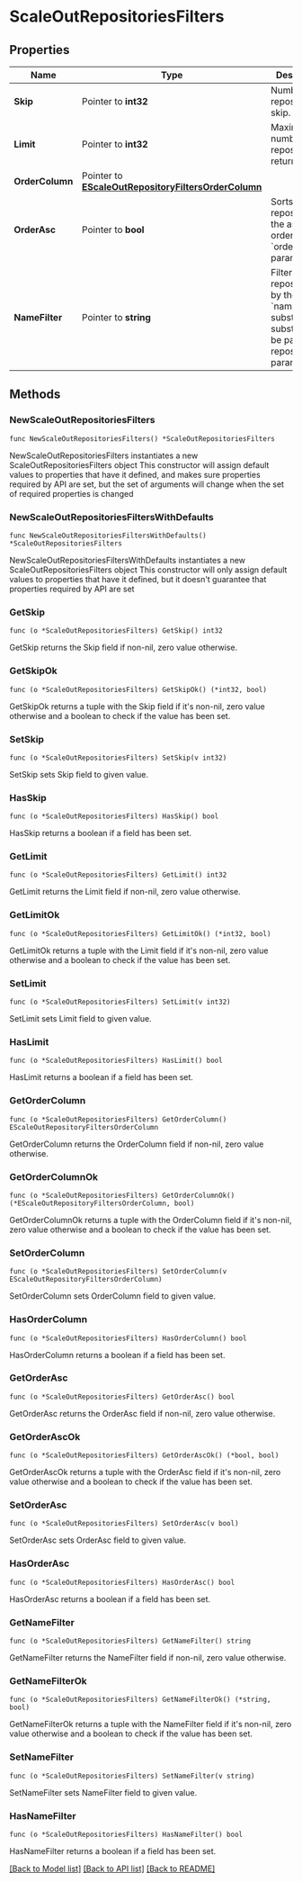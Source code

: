 # ScaleOutRepositoriesFilters

## Properties

Name | Type | Description | Notes
------------ | ------------- | ------------- | -------------
**Skip** | Pointer to **int32** | Number of repositories to skip. | [optional] 
**Limit** | Pointer to **int32** | Maximum number of repositories to return. | [optional] 
**OrderColumn** | Pointer to [**EScaleOutRepositoryFiltersOrderColumn**](EScaleOutRepositoryFiltersOrderColumn.md) |  | [optional] 
**OrderAsc** | Pointer to **bool** | Sorts repositories in the ascending order by the &#x60;orderColumn&#x60; parameter. | [optional] 
**NameFilter** | Pointer to **string** | Filters repositories by the &#x60;nameFilter&#x60; substring. The substring can be part of any repository parameter. | [optional] 

## Methods

### NewScaleOutRepositoriesFilters

`func NewScaleOutRepositoriesFilters() *ScaleOutRepositoriesFilters`

NewScaleOutRepositoriesFilters instantiates a new ScaleOutRepositoriesFilters object
This constructor will assign default values to properties that have it defined,
and makes sure properties required by API are set, but the set of arguments
will change when the set of required properties is changed

### NewScaleOutRepositoriesFiltersWithDefaults

`func NewScaleOutRepositoriesFiltersWithDefaults() *ScaleOutRepositoriesFilters`

NewScaleOutRepositoriesFiltersWithDefaults instantiates a new ScaleOutRepositoriesFilters object
This constructor will only assign default values to properties that have it defined,
but it doesn't guarantee that properties required by API are set

### GetSkip

`func (o *ScaleOutRepositoriesFilters) GetSkip() int32`

GetSkip returns the Skip field if non-nil, zero value otherwise.

### GetSkipOk

`func (o *ScaleOutRepositoriesFilters) GetSkipOk() (*int32, bool)`

GetSkipOk returns a tuple with the Skip field if it's non-nil, zero value otherwise
and a boolean to check if the value has been set.

### SetSkip

`func (o *ScaleOutRepositoriesFilters) SetSkip(v int32)`

SetSkip sets Skip field to given value.

### HasSkip

`func (o *ScaleOutRepositoriesFilters) HasSkip() bool`

HasSkip returns a boolean if a field has been set.

### GetLimit

`func (o *ScaleOutRepositoriesFilters) GetLimit() int32`

GetLimit returns the Limit field if non-nil, zero value otherwise.

### GetLimitOk

`func (o *ScaleOutRepositoriesFilters) GetLimitOk() (*int32, bool)`

GetLimitOk returns a tuple with the Limit field if it's non-nil, zero value otherwise
and a boolean to check if the value has been set.

### SetLimit

`func (o *ScaleOutRepositoriesFilters) SetLimit(v int32)`

SetLimit sets Limit field to given value.

### HasLimit

`func (o *ScaleOutRepositoriesFilters) HasLimit() bool`

HasLimit returns a boolean if a field has been set.

### GetOrderColumn

`func (o *ScaleOutRepositoriesFilters) GetOrderColumn() EScaleOutRepositoryFiltersOrderColumn`

GetOrderColumn returns the OrderColumn field if non-nil, zero value otherwise.

### GetOrderColumnOk

`func (o *ScaleOutRepositoriesFilters) GetOrderColumnOk() (*EScaleOutRepositoryFiltersOrderColumn, bool)`

GetOrderColumnOk returns a tuple with the OrderColumn field if it's non-nil, zero value otherwise
and a boolean to check if the value has been set.

### SetOrderColumn

`func (o *ScaleOutRepositoriesFilters) SetOrderColumn(v EScaleOutRepositoryFiltersOrderColumn)`

SetOrderColumn sets OrderColumn field to given value.

### HasOrderColumn

`func (o *ScaleOutRepositoriesFilters) HasOrderColumn() bool`

HasOrderColumn returns a boolean if a field has been set.

### GetOrderAsc

`func (o *ScaleOutRepositoriesFilters) GetOrderAsc() bool`

GetOrderAsc returns the OrderAsc field if non-nil, zero value otherwise.

### GetOrderAscOk

`func (o *ScaleOutRepositoriesFilters) GetOrderAscOk() (*bool, bool)`

GetOrderAscOk returns a tuple with the OrderAsc field if it's non-nil, zero value otherwise
and a boolean to check if the value has been set.

### SetOrderAsc

`func (o *ScaleOutRepositoriesFilters) SetOrderAsc(v bool)`

SetOrderAsc sets OrderAsc field to given value.

### HasOrderAsc

`func (o *ScaleOutRepositoriesFilters) HasOrderAsc() bool`

HasOrderAsc returns a boolean if a field has been set.

### GetNameFilter

`func (o *ScaleOutRepositoriesFilters) GetNameFilter() string`

GetNameFilter returns the NameFilter field if non-nil, zero value otherwise.

### GetNameFilterOk

`func (o *ScaleOutRepositoriesFilters) GetNameFilterOk() (*string, bool)`

GetNameFilterOk returns a tuple with the NameFilter field if it's non-nil, zero value otherwise
and a boolean to check if the value has been set.

### SetNameFilter

`func (o *ScaleOutRepositoriesFilters) SetNameFilter(v string)`

SetNameFilter sets NameFilter field to given value.

### HasNameFilter

`func (o *ScaleOutRepositoriesFilters) HasNameFilter() bool`

HasNameFilter returns a boolean if a field has been set.


[[Back to Model list]](../README.md#documentation-for-models) [[Back to API list]](../README.md#documentation-for-api-endpoints) [[Back to README]](../README.md)



